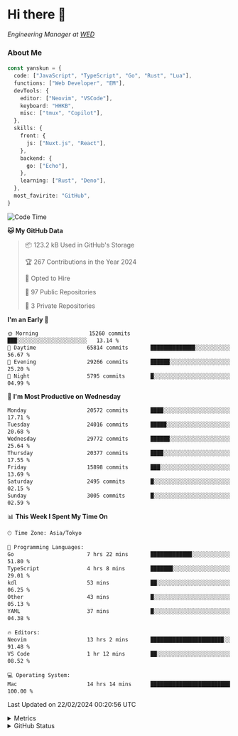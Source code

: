 # Hi there&nbsp;:wave:

<!-- ![Alt text](https://spotify-recently-played-readme.vercel.app/api?user=31kynbuubkiu3r4qh4hjuaglhfay) -->

_Engineering Manager at [WED](https://github.com/wedinc)_

### About Me

```ts
const yanskun = {
  code: ["JavaScript", "TypeScript", "Go", "Rust", "Lua"],
  functions: ["Web Developer", "EM"],
  devTools: {
    editor: ["Neovim", "VSCode"],
    keyboard: "HHKB",
    misc: ["tmux", "Copilot"],
  },
  skills: {
    front: {
      js: ["Nuxt.js", "React"],
    },
    backend: {
      go: ["Echo"],
    },
    learning: ["Rust", "Deno"],
  },
  most_favirite: "GitHub",
}
```

<!--START_SECTION:waka-->
![Code Time](http://img.shields.io/badge/Code%20Time-700%20hrs%2047%20mins-blue)

**🐱 My GitHub Data** 

> 📦 123.2 kB Used in GitHub's Storage 
 > 
> 🏆 267 Contributions in the Year 2024
 > 
> 💼 Opted to Hire
 > 
> 📜 97 Public Repositories 
 > 
> 🔑 3 Private Repositories 
 > 
**I'm an Early 🐤** 

```text
🌞 Morning                15260 commits       ███░░░░░░░░░░░░░░░░░░░░░░   13.14 % 
🌆 Daytime                65814 commits       ██████████████░░░░░░░░░░░   56.67 % 
🌃 Evening                29266 commits       ██████░░░░░░░░░░░░░░░░░░░   25.20 % 
🌙 Night                  5795 commits        █░░░░░░░░░░░░░░░░░░░░░░░░   04.99 % 
```
📅 **I'm Most Productive on Wednesday** 

```text
Monday                   20572 commits       ████░░░░░░░░░░░░░░░░░░░░░   17.71 % 
Tuesday                  24016 commits       █████░░░░░░░░░░░░░░░░░░░░   20.68 % 
Wednesday                29772 commits       ██████░░░░░░░░░░░░░░░░░░░   25.64 % 
Thursday                 20377 commits       ████░░░░░░░░░░░░░░░░░░░░░   17.55 % 
Friday                   15898 commits       ███░░░░░░░░░░░░░░░░░░░░░░   13.69 % 
Saturday                 2495 commits        █░░░░░░░░░░░░░░░░░░░░░░░░   02.15 % 
Sunday                   3005 commits        █░░░░░░░░░░░░░░░░░░░░░░░░   02.59 % 
```


📊 **This Week I Spent My Time On** 

```text
🕑︎ Time Zone: Asia/Tokyo

💬 Programming Languages: 
Go                       7 hrs 22 mins       █████████████░░░░░░░░░░░░   51.80 % 
TypeScript               4 hrs 8 mins        ███████░░░░░░░░░░░░░░░░░░   29.01 % 
kdl                      53 mins             ██░░░░░░░░░░░░░░░░░░░░░░░   06.25 % 
Other                    43 mins             █░░░░░░░░░░░░░░░░░░░░░░░░   05.13 % 
YAML                     37 mins             █░░░░░░░░░░░░░░░░░░░░░░░░   04.38 % 

🔥 Editors: 
Neovim                   13 hrs 2 mins       ███████████████████████░░   91.48 % 
VS Code                  1 hr 12 mins        ██░░░░░░░░░░░░░░░░░░░░░░░   08.52 % 

💻 Operating System: 
Mac                      14 hrs 14 mins      █████████████████████████   100.00 % 
```


 Last Updated on 22/02/2024 00:20:56 UTC
<!--END_SECTION:waka-->

<details>
  <summary>Metrics</summary>
  <img src="https://github.com/yanskun/yanskun/blob/main/github-metrics.svg" alt="Metrics">
</details>

<details>
  <summary>GitHub Status</summary>
  <picture>
    <source media="(prefers-color-scheme: dark)" srcset="https://raw.githubusercontent.com/yanskun/yanskun/master/profile-summary-card-output/nord_dark/0-profile-details.svg">
   <img src="https://raw.githubusercontent.com/yanskun/yanskun/master/profile-summary-card-output/default/0-profile-details.svg">
  </picture>
  <br>
  <picture>
    <source media="(prefers-color-scheme: dark)" srcset="https://raw.githubusercontent.com/yanskun/yanskun/master/profile-summary-card-output/nord_dark/1-repos-per-language.svg">
   <img src="https://raw.githubusercontent.com/yanskun/yanskun/master/profile-summary-card-output/default/1-repos-per-language.svg">
  </picture>
  <picture>
    <source media="(prefers-color-scheme: dark)" srcset="https://raw.githubusercontent.com/yanskun/yanskun/master/profile-summary-card-output/nord_dark/2-most-commit-language.svg">
   <img src="https://raw.githubusercontent.com/yanskun/yanskun/master/profile-summary-card-output/default/2-most-commit-language.svg">
  </picture>
  <br>
  <picture>
    <source media="(prefers-color-scheme: dark)" srcset="https://raw.githubusercontent.com/yanskun/yanskun/master/profile-summary-card-output/nord_dark/3-stats.svg">
   <img src="https://raw.githubusercontent.com/yanskun/yanskun/master/profile-summary-card-output/default/3-stats.svg">
  </picture>
  <picture>
    <source media="(prefers-color-scheme: dark)" srcset="https://raw.githubusercontent.com/yanskun/yanskun/master/profile-summary-card-output/nord_dark/4-productive-time.svg">
   <img src="https://raw.githubusercontent.com/yanskun/yanskun/master/profile-summary-card-output/default/4-productive-time.svg">
  </picture>
</details>
